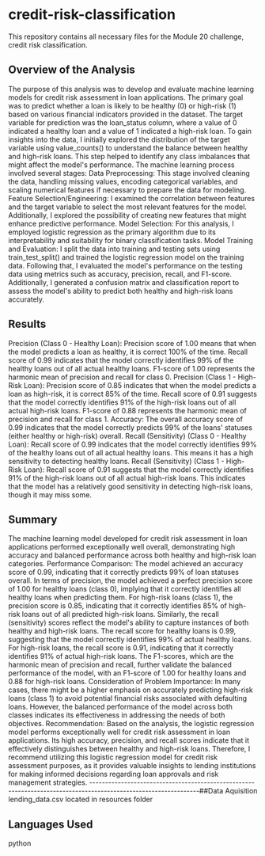 # credit-risk-classification
This repository contains all necessary files for the Module 20 challenge, credit risk classification.

## Overview of the Analysis 
The purpose of this analysis was to develop and evaluate machine learning models for credit risk assessment in loan applications. The primary goal was to predict whether a loan is likely to be healthy (0) or high-risk (1) based on various financial indicators provided in the dataset.
The target variable for prediction was the loan_status column, where a value of 0 indicated a healthy loan and a value of 1 indicated a high-risk loan.
To gain insights into the data, I initially explored the distribution of the target variable using value_counts() to understand the balance between healthy and high-risk loans. This step helped to identify any class imbalances that might affect the model's performance.
The machine learning process involved several stages:
Data Preprocessing: This stage involved cleaning the data, handling missing values, encoding categorical variables, and scaling numerical features if necessary to prepare the data for modeling.
Feature Selection/Engineering: I examined the correlation between features and the target variable to select the most relevant features for the model. Additionally, I explored the possibility of creating new features that might enhance predictive performance.
Model Selection: For this analysis, I employed logistic regression as the primary algorithm due to its interpretability and suitability for binary classification tasks. 
Model Training and Evaluation: I split the data into training and testing sets using train_test_split() and trained the logistic regression model on the training data. Following that, I evaluated the model's performance on the testing data using metrics such as accuracy, precision, recall, and F1-score. Additionally, I generated a confusion matrix and classification report to assess the model's ability to predict both healthy and high-risk loans accurately.

## Results
Precision (Class 0 - Healthy Loan):
Precision score of 1.00 means that when the model predicts a loan as healthy, it is correct 100% of the time.
Recall score of 0.99 indicates that the model correctly identifies 99% of the healthy loans out of all actual healthy loans.
F1-score of 1.00 represents the harmonic mean of precision and recall for class 0.
Precision (Class 1 - High-Risk Loan):
Precision score of 0.85 indicates that when the model predicts a loan as high-risk, it is correct 85% of the time.
Recall score of 0.91 suggests that the model correctly identifies 91% of the high-risk loans out of all actual high-risk loans.
F1-score of 0.88 represents the harmonic mean of precision and recall for class 1.
Accuracy:
The overall accuracy score of 0.99 indicates that the model correctly predicts 99% of the loans' statuses (either healthy or high-risk) overall.
Recall (Sensitivity) (Class 0 - Healthy Loan):
Recall score of 0.99 indicates that the model correctly identifies 99% of the healthy loans out of all actual healthy loans. This means it has a high sensitivity to detecting healthy loans.
Recall (Sensitivity) (Class 1 - High-Risk Loan):
Recall score of 0.91 suggests that the model correctly identifies 91% of the high-risk loans out of all actual high-risk loans. This indicates that the model has a relatively good sensitivity in detecting high-risk loans, though it may miss some.

## Summary
The machine learning model developed for credit risk assessment in loan applications performed exceptionally well overall, demonstrating high accuracy and balanced performance across both healthy and high-risk loan categories.
Performance Comparison:
The model achieved an accuracy score of 0.99, indicating that it correctly predicts 99% of loan statuses overall.
In terms of precision, the model achieved a perfect precision score of 1.00 for healthy loans (class 0), implying that it correctly identifies all healthy loans when predicting them. For high-risk loans (class 1), the precision score is 0.85, indicating that it correctly identifies 85% of high-risk loans out of all predicted high-risk loans.
Similarly, the recall (sensitivity) scores reflect the model's ability to capture instances of both healthy and high-risk loans. The recall score for healthy loans is 0.99, suggesting that the model correctly identifies 99% of actual healthy loans. For high-risk loans, the recall score is 0.91, indicating that it correctly identifies 91% of actual high-risk loans.
The F1-scores, which are the harmonic mean of precision and recall, further validate the balanced performance of the model, with an F1-score of 1.00 for healthy loans and 0.88 for high-risk loans.
Consideration of Problem Importance:
In many cases, there might be a higher emphasis on accurately predicting high-risk loans (class 1) to avoid potential financial risks associated with defaulting loans. However, the balanced performance of the model across both classes indicates its effectiveness in addressing the needs of both objectives.
Recommendation: Based on the analysis, the logistic regression model performs exceptionally well for credit risk assessment in loan applications. Its high accuracy, precision, and recall scores indicate that it effectively distinguishes between healthy and high-risk loans. Therefore, I recommend utilizing this logistic regression model for credit risk assessment purposes, as it provides valuable insights to lending institutions for making informed decisions regarding loan approvals and risk management strategies.
----------------------------------------------------------------------------------------------------------------##Data Aquisition
lending_data.csv located in resources folder

## Languages Used
python

